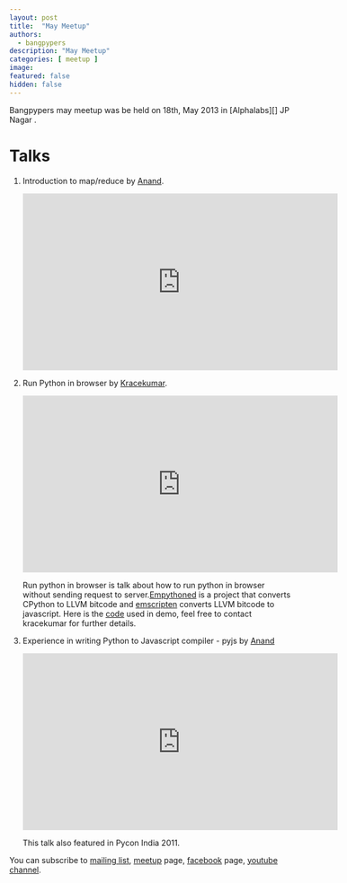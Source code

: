 ```yaml
---
layout: post
title:  "May Meetup"
authors: 
  - bangpypers
description: "May Meetup"
categories: [ meetup ]
image:
featured: false
hidden: false
---
```


Bangpypers may meetup was be held on 18th, May 2013 in [Alphalabs][] JP Nagar .

Talks
======

1. Introduction to map/reduce by [Anand][].
    
    <iframe width="560" height="315" src="https://www.youtube-nocookie.com/embed/Vf3eAKtGsts" frameborder="0" allowfullscreen></iframe>

2. Run Python in browser by [Kracekumar][].
    
    <iframe width="560" height="315" src="https://www.youtube-nocookie.com/embed/tLnx7JzeH3I" frameborder="0" allowfullscreen></iframe>

    Run python in browser is talk about how to run python in browser without sending request to server.[Empythoned][] is a project that converts CPython to LLVM bitcode and [emscripten][] converts LLVM bitcode to javascript. Here is the [code][] used in demo, feel free to contact kracekumar for further details.

3. Experience in writing Python to Javascript compiler - pyjs by [Anand][]
    
    <iframe width="560" height="315" src="https://www.youtube-nocookie.com/embed/m6xlPTC3AQs" frameborder="0" allowfullscreen></iframe>

    This talk also featured in Pycon India 2011.

You can subscribe to [mailing list][], [meetup][] page, [facebook][] page, [youtube channel][].



[Aplhalabs]: https://bangalorealphalab.in/
[Anand]: https://anandology.com
[Kracekumar]: https://kracekumar.com
[Empythoned]: https://github.com/replit/empythoned
[emscripten]: https://github.com/kripken/emscripten
[mailing list]: https://mail.python.org/mailman/listinfo/bangpypers
[meetup]: https://www.meetup.com/BangPypers/
[facebook]: https://www.facebook.com/bangpypers
[youtube channel]: https://www.youtube.com/playlist?list=PL6GW05BfqWIfjFsoxJTnE4g7ddFkO5ZtG
[code]: https://github.com/kracekumar/test-empythoned
